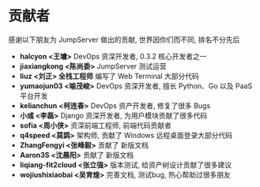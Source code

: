 # 贡献者

感谢以下朋友为 JumpServer 做出的贡献, 世界因你们而不同, 排名不分先后


- **halcyon <王墉>** DevOps 资深开发者, 0.3.2 核心开发者之一
- **jiaxiangkong <陈尚委>** JumpServer 测试运营
- **liuz <刘正> 全栈工程师** 编写了 Web Terminal 大部分代码
- **yumaojun03 <喻茂峻>** DevOps 资深开发者, 擅长 Python、Go 以及 PaaS 平台开发
- **kelianchun <柯连春>** DevOps 资产开发者, 修复了很多 Bugs
- **小彧 <李磊>** Django 资深开发者, 为用户模块贡献了很多代码
- **sofia <周小侠>** 资深前端工程师, 前端代码贡献者
- **q4speed <莫鹍>** 架构师, 贡献了 Windows 远程桌面登录大部分代码
- **ZhangFengyi <张峰毅>** 贡献了 新版文档
- **Aaron3S <沈晨阳>** 贡献了 新版文档
- **liqiang-fit2cloud <张立强>** 版本测试, 给资产树设计贡献了很多建议
- **wojiushixiaobai <吴育煌>** 完善文档, 测试bug, 热心帮助过很多朋友
